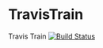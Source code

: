 # TravisTrain
Travis Train
[![Build Status](https://travis-ci.org/ofnight0907/TravisTrain.svg?branch=master)](https://travis-ci.org/ofnight0907/TravisTrain)
